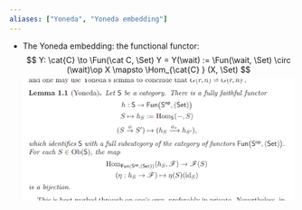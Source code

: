 ```yaml
---
aliases: ["Yoneda", "Yoneda embedding"]
---
```


- The Yoneda embedding: the functional functor:
$$
Y: \cat{C} \to \Fun(\cat C, \Set) 
Y = Y(\wait) := \Fun(\wait, \Set) \circ (\wait)\op
X \mapsto \Hom_{\cat{C} } (X, \Set)
$$
![](attachments/Pasted%20image%2020210511151053.png)